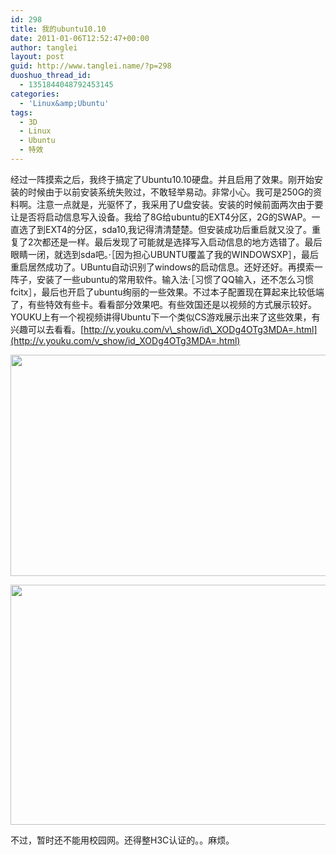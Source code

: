```yaml
---
id: 298
title: 我的ubuntu10.10
date: 2011-01-06T12:52:47+00:00
author: tanglei
layout: post
guid: http://www.tanglei.name/?p=298
duoshuo_thread_id:
  - 1351844048792453145
categories:
  - 'Linux&amp;Ubuntu'
tags:
  - 3D
  - Linux
  - Ubuntu
  - 特效
---
```

经过一阵摸索之后，我终于搞定了Ubuntu10.10硬盘。并且启用了效果。刚开始安装的时候由于以前安装系统失败过，不敢轻举易动。非常小心。我可是250G的资料啊。注意一点就是，光驱怀了，我采用了U盘安装。安装的时候前面两次由于要让是否将启动信息写入设备。我给了8G给ubuntu的EXT4分区，2G的SWAP。一直选了到EXT4的分区，sda10,我记得清清楚楚。但安装成功后重启就又没了。重复了2次都还是一样。最后发现了可能就是选择写入启动信息的地方选错了。最后眼睛一闭，就选到sda吧。·［因为担心UBUNTU覆盖了我的WINDOWSXP］，最后重启居然成功了。UBuntu自动识别了windows的启动信息。还好还好。再摸索一阵子，安装了一些ubuntu的常用软件。输入法·［习惯了QQ输入，还不怎么习惯fcitx］，最后也开启了ubuntu绚丽的一些效果。不过本子配置现在算起来比较低端了，有些特效有些卡。看看部分效果吧。有些效国还是以视频的方式展示较好。YOUKU上有一个视视频讲得Ubuntu下一个类似CS游戏展示出来了这些效果，有兴趣可以去看看。[http://v.youku.com/v\_show/id\_XODg4OTg3MDA=.html](http://v.youku.com/v_show/id_XODg4OTg3MDA=.html)

<p style="text-align: center;">
  <a href="/wp-content/uploads/2011/01/huo-tl.png" target="_blank"><img class="size-large wp-image-300 aligncenter" title="huo-tl" src="/wp-content/uploads/2011/01/huo-tl-1024x590.png" alt="" width="614" height="354" /></a>
</p>



<p style="text-align: center;">
  <a href="/wp-content/uploads/2011/01/3d-desktop.png"><img class="size-large wp-image-301 aligncenter" title="3d-desktop" src="/wp-content/uploads/2011/01/3d-desktop-1024x640.png" alt="" width="614" height="384" /></a>
</p>

不过，暂时还不能用校园网。还得整H3C认证的。。麻烦。
